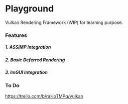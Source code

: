 # Playground 
Vulkan Rendering Framework (WIP) for learning purpose. 

### Features
##### 1. ASSIMP Integration
##### 2. Basic Deferred Rendering 
##### 3. ImGUI Integration

### To Do
https://trello.com/b/raHoTMPq/vulkan


